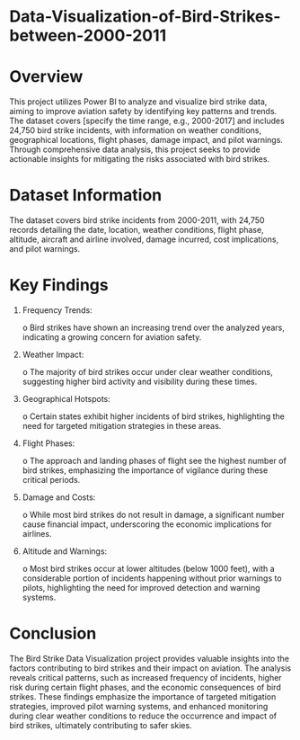 # Data-Visualization-of-Bird-Strikes-between-2000-2011
# Overview

This project utilizes Power BI to analyze and visualize bird strike data, aiming to improve aviation safety by identifying key patterns and trends. The dataset covers [specify the time range, e.g., 2000-2017] and includes 24,750 bird strike incidents, with information on weather conditions, geographical locations, flight phases, damage impact, and pilot warnings. Through comprehensive data analysis, this project seeks to provide actionable insights for mitigating the risks associated with bird strikes.
# Dataset Information
The dataset covers bird strike incidents from 2000-2011, with 24,750 records detailing the date, location, weather conditions, flight phase, altitude, aircraft and airline involved, damage incurred, cost implications, and pilot warnings.
# Key Findings

1.	Frequency Trends:

  	o	Bird strikes have shown an increasing trend over the analyzed years, indicating a growing concern for aviation safety.
2.	Weather Impact:

    o	The majority of bird strikes occur under clear weather conditions, suggesting higher bird activity and visibility during these times.
3.	Geographical Hotspots:

  	o	Certain states exhibit higher incidents of bird strikes, highlighting the need for targeted mitigation strategies in these areas.
4.	Flight Phases:

  	o	The approach and landing phases of flight see the highest number of bird strikes, emphasizing the importance of vigilance during these critical periods.
5.	Damage and Costs:

  	o	While most bird strikes do not result in damage, a significant number cause financial impact, underscoring the economic implications for airlines.
6.	Altitude and Warnings:

   	o	Most bird strikes occur at lower altitudes (below 1000 feet), with a considerable portion of incidents happening without prior warnings to pilots, highlighting the need for improved detection and warning systems.

# Conclusion 

The Bird Strike Data Visualization project provides valuable insights into the factors contributing to bird strikes and their impact on aviation. The analysis reveals critical patterns, such as increased frequency of incidents, higher risk during certain flight phases, and the economic consequences of bird strikes. These findings emphasize the importance of targeted mitigation strategies, improved pilot warning systems, and enhanced monitoring during clear weather conditions to reduce the occurrence and impact of bird strikes, ultimately contributing to safer skies.
